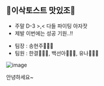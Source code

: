 ## 🥪이삭토스트 맛있조🥪

* 주말 D-3 >,< 다들 파이팅 아자잣
* 제발 이번에는 성공 기원..!!
- 팀장 : 송현주👩🏽‍🍳
- 팀원 : 한결👩🏽‍🍳, 백선아👩🏽‍🍳, 유나👩🏽‍🍳


![image](https://github.com/user-attachments/assets/a861becc-c3ea-4e31-baea-df10f93b2baa)

안녕하세요~
